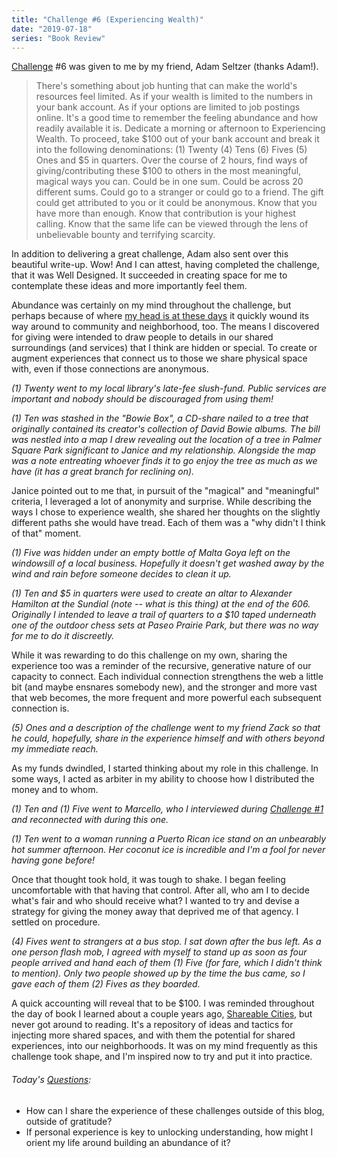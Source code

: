 ```yaml
---
title: "Challenge #6 (Experiencing Wealth)"
date: "2019-07-18"
series: "Book Review"
---
```


[Challenge](/blog/19/06/challenges/) #6 was given to me by my friend, Adam Seltzer (thanks Adam!).

> There's something about job hunting that can make the world's resources feel limited. As if your wealth is limited to the numbers in your bank account. As if your options are limited to job postings online. It's a good time to remember the feeling abundance and how readily available it is. Dedicate a morning or afternoon to Experiencing Wealth. To proceed, take $100 out of your bank account and break it into the following denominations: (1) Twenty (4) Tens (6) Fives (5) Ones and $5 in quarters. Over the course of 2 hours, find ways of giving/contributing these \$100 to others in the most meaningful, magical ways you can. Could be in one sum. Could be across 20 different sums. Could go to a stranger or could go to a friend. The gift could get attributed to you or it could be anonymous. Know that you have more than enough. Know that contribution is your highest calling. Know that the same life can be viewed through the lens of unbelievable bounty and terrifying scarcity.

In addition to delivering a great challenge, Adam also sent over this beautiful write-up. Wow! And I can attest, having completed the challenge, that it was Well Designed. It succeeded in creating space for me to contemplate these ideas and more importantly feel them.

Abundance was certainly on my mind throughout the challenge, but perhaps because of where [my head is at these days](/blog/19/07/challenge-1-humans-of-chicago) it quickly wound its way around to community and neighborhood, too. The means I discovered for giving were intended to draw people to details in our shared surroundings (and services) that I think are hidden or special. To create or augment experiences that connect us to those we share physical space with, even if those connections are anonymous.

_(1) Twenty went to my local library's late-fee slush-fund. Public services are important and nobody should be discouraged from using them!_

_(1) Ten was stashed in the "Bowie Box", a CD-share nailed to a tree that originally contained its creator's collection of David Bowie albums. The bill was nestled into a map I drew revealing out the location of a tree in Palmer Square Park significant to Janice and my relationship. Alongside the map was a note entreating whoever finds it to go enjoy the tree as much as we have (it has a great branch for reclining on)._

Janice pointed out to me that, in pursuit of the "magical" and "meaningful" criteria, I leveraged a lot of anonymity and surprise. While describing the ways I chose to experience wealth, she shared her thoughts on the slightly different paths she would have tread. Each of them was a "why didn't I think of that" moment.

_(1) Five was hidden under an empty bottle of Malta Goya left on the windowsill of a local business. Hopefully it doesn't get washed away by the wind and rain before someone decides to clean it up._

_(1) Ten and $5 in quarters were used to create an altar to Alexander Hamilton at the Sundial (note -- what is this thing) at the end of the 606. Originally I intended to leave a trail of quarters to a $10 taped underneath one of the outdoor chess sets at Paseo Prairie Park, but there was no way for me to do it discreetly._

While it was rewarding to do this challenge on my own, sharing the experience too was a reminder of the recursive, generative nature of our capacity to connect. Each individual connection strengthens the web a little bit (and maybe ensnares somebody new), and the stronger and more vast that web becomes, the more frequent and more powerful each subsequent connection is.

_(5) Ones and a description of the challenge went to my friend Zack so that he could, hopefully, share in the experience himself and with others beyond my immediate reach._

As my funds dwindled, I started thinking about my role in this challenge. In some ways, I acted as arbiter in my ability to choose how I distributed the money and to whom.

_(1) Ten and (1) Five went to Marcello, who I interviewed during [Challenge #1](/blog/19/07/challenge-1-humans-of-chicago) and reconnected with during this one._

_(1) Ten went to a woman running a Puerto Rican ice stand on an unbearably hot summer afternoon. Her coconut ice is incredible and I'm a fool for never having gone before!_

Once that thought took hold, it was tough to shake. I began feeling uncomfortable with that having that control. After all, who am I to decide what's fair and who should receive what? I wanted to try and devise a strategy for giving the money away that deprived me of that agency. I settled on procedure.

_(4) Fives went to strangers at a bus stop. I sat down after the bus left. As a one person flash mob, I agreed with myself to stand up as soon as four people arrived and hand each of them (1) Five (for fare, which I didn't think to mention). Only two people showed up by the time the bus came, so I gave each of them (2) Fives as they boarded._

A quick accounting will reveal that to be \$100. I was reminded throughout the day of book I learned about a couple years ago, [Shareable Cities](shareable.net), but never got around to reading. It's a repository of ideas and tactics for injecting more shared spaces, and with them the potential for shared experiences, into our neighborhoods. It was on my mind frequently as this challenge took shape, and I'm inspired now to try and put it into practice.

<aside>
  <h6><em>Today's <a href="/blog/19/06/refining-questions/">Questions</a>:</em></h6>
  <ul>
    <li>How can I share the experience of these challenges outside of this blog, outside of gratitude?</li>
    <li>If personal experience is key to unlocking understanding, how might I orient my life around building an abundance of it?</li>
  </ul>
</aside>
